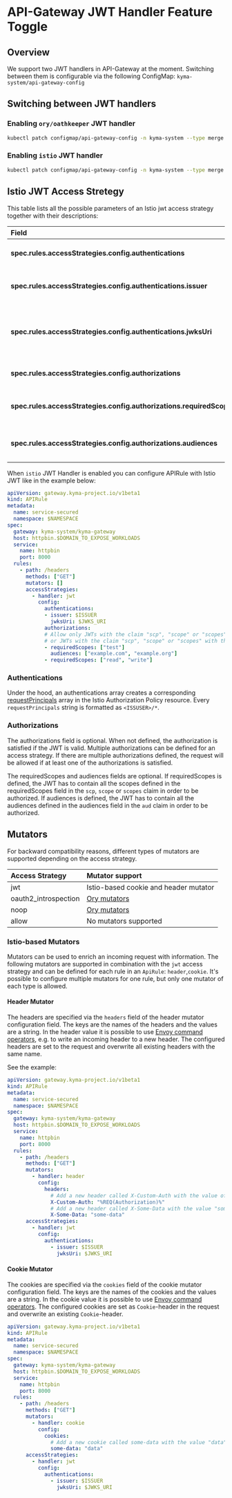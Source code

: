 # API-Gateway JWT Handler Feature Toggle

## Overview

We support two JWT handlers in API-Gateway at the moment. Switching between them is configurable via the following ConfigMap: `kyma-system/api-gateway-config`

## Switching between JWT handlers

### Enabling `ory/oathkeeper` JWT handler

``` sh
kubectl patch configmap/api-gateway-config -n kyma-system --type merge -p '{"data":{"api-gateway-config":"jwtHandler: ory"}}'
```

### Enabling `istio` JWT handler

``` sh
kubectl patch configmap/api-gateway-config -n kyma-system --type merge -p '{"data":{"api-gateway-config":"jwtHandler: istio"}}'
```

## Istio JWT Access Stretegy

This table lists all the possible parameters of an Istio jwt access strategy together with their descriptions:

| Field                                                                | Description                                                            |
|:---------------------------------------------------------------------|:-----------------------------------------------------------------------|
| **spec.rules.accessStrategies.config.authentications**               | List of authentication objects.                                        |
| **spec.rules.accessStrategies.config.authentications.issuer**        | Identifies the issuer that issued the JWT.                             |
| **spec.rules.accessStrategies.config.authentications.jwksUri**       | URL of the provider’s public key set to validate signature of the JWT. |
| **spec.rules.accessStrategies.config.authorizations**                | List of authorization objects.                                         |
| **spec.rules.accessStrategies.config.authorizations.requiredScopes** | List of required scope values for the JWT.                             |
| **spec.rules.accessStrategies.config.authorizations.audiences**      | List of audiences required for the JWT.                                |


When `istio` JWT Handler is enabled you can configure APIRule with Istio JWT like in the example below:

```yaml
apiVersion: gateway.kyma-project.io/v1beta1
kind: APIRule
metadata:
  name: service-secured
  namespace: $NAMESPACE
spec:
  gateway: kyma-system/kyma-gateway
  host: httpbin.$DOMAIN_TO_EXPOSE_WORKLOADS
  service:
    name: httpbin
    port: 8000
  rules:
    - path: /headers
      methods: ["GET"]
      mutators: []
      accessStrategies:
        - handler: jwt
          config:
            authentications:
            - issuer: $ISSUER
              jwksUri: $JWKS_URI
            authorizations:
            # Allow only JWTs with the claim "scp", "scope" or "scopes" with the value "test" and the audience "example.com" and "example.org"
            # or JWTs with the claim "scp", "scope" or "scopes" with the values "read" and "write"
            - requiredScopes: ["test"]
              audiences: ["example.com", "example.org"]
            - requiredScopes: ["read", "write"]
```

### Authentications
Under the hood, an authentications array creates a corresponding [requestPrincipals](https://istio.io/latest/docs/reference/config/security/authorization-policy/#Source) array in the Istio Authorization Policy resource.
Every `requestPrincipals` string is formatted as `<ISSUSER>/*`.

### Authorizations
The authorizations field is optional. When not defined, the authorization is satisfied if the JWT is valid. 
Multiple authorizations can be defined for an access strategy. If there are multiple authorizations defined, the request will be allowed if at least one of the authorizations is satisfied.

The requiredScopes and audiences fields are optional. If requiredScopes is defined, the JWT has to contain all the scopes defined in the requiredScopes field in the `scp`, `scope` or `scopes` claim in order to be authorized.
If audiences is defined, the JWT has to contain all the audiences defined in the audiences field in the `aud` claim in order to be authorized.

## Mutators
For backward compatibility reasons, different types of mutators are supported depending on the access strategy.

| Access Strategy      | Mutator support                                                     |
|:---------------------|:--------------------------------------------------------------------|
| jwt                  | Istio-based cookie and header mutator                               |
| oauth2_introspection | [Ory mutators](https://www.ory.sh/docs/oathkeeper/pipeline/mutator) |
| noop                 | [Ory mutators](https://www.ory.sh/docs/oathkeeper/pipeline/mutator) |
| allow                | No mutators supported                                               |

### Istio-based Mutators
Mutators can be used to enrich an incoming request with information. The following mutators are supported in combination with 
the `jwt` access strategy and can be defined for each rule in an `ApiRule`: `header`,`cookie`. 
It's possible to configure multiple mutators for one rule, but only one mutator of each type is allowed.

#### Header Mutator
The headers are specified via the `headers` field of the header mutator configuration field. The keys are the names of the headers and the values are a string.
In the header value it is possible to use [Envoy command operators](https://www.envoyproxy.io/docs/envoy/latest/configuration/observability/access_log/usage#command-operators), 
e.g. to write an incoming header to a new header.
The configured headers are set to the request and overwrite all existing headers with the same name.

See the example:
```yaml
apiVersion: gateway.kyma-project.io/v1beta1
kind: APIRule
metadata:
  name: service-secured
  namespace: $NAMESPACE
spec:
  gateway: kyma-system/kyma-gateway
  host: httpbin.$DOMAIN_TO_EXPOSE_WORKLOADS
  service:
    name: httpbin
    port: 8000
  rules:
    - path: /headers
      methods: ["GET"]
      mutators:
        - handler: header
          config:
            headers:
              # Add a new header called X-Custom-Auth with the value of the incoming Authorization header
              X-Custom-Auth: "%REQ(Authorization)%"
              # Add a new header called X-Some-Data with the value "some-data"
              X-Some-Data: "some-data"
      accessStrategies:
        - handler: jwt
          config:
            authentications:
              - issuer: $ISSUER
                jwksUri: $JWKS_URI
```

#### Cookie Mutator
The cookies are specified via the `cookies` field of the cookie mutator configuration field. The keys are the names of the cookies and the values are a string. 
In the cookie value it is possible to use [Envoy command operators](https://www.envoyproxy.io/docs/envoy/latest/configuration/observability/access_log/usage#command-operators).
The configured cookies are set as `Cookie`-header in the request and overwrite an existing `Cookie`-header.

```yaml
apiVersion: gateway.kyma-project.io/v1beta1
kind: APIRule
metadata:
  name: service-secured
  namespace: $NAMESPACE
spec:
  gateway: kyma-system/kyma-gateway
  host: httpbin.$DOMAIN_TO_EXPOSE_WORKLOADS
  service:
    name: httpbin
    port: 8000
  rules:
    - path: /headers
      methods: ["GET"]
      mutators:
        - handler: cookie
          config:
            cookies:
              # Add a new cookie called some-data with the value "data"
              some-data: "data"
      accessStrategies:
        - handler: jwt
          config:
            authentications:
              - issuer: $ISSUER
                jwksUri: $JWKS_URI
```
